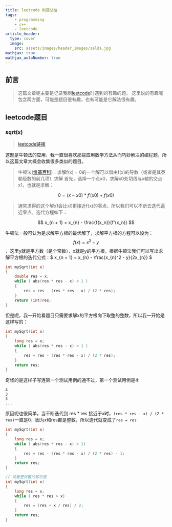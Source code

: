 ```yaml
---
title: leetcode 刷题总结
tags: 
    - programming 
    - c++
    - leetcode
article_header:
  type: cover
  image:
    src: assets/images/header_images/zelda.jpg
mathjax: true
mathjax_autoNumber: true
---
```


## 前言

> 这篇文章呢主要是记录我刷[leetcode](https://leetcode.com)时遇到的有趣的题。
这里说的有趣呢包含两方面，可能是题目很有趣，也有可能是它解法很有趣。

## leetcode题目

### sqrt(x)
> [leetcode链接](https://leetcode.com/problems/sqrtx/)

这题是牛顿法的应用，我一直很喜欢那些应用数学方法从而巧妙解决的编程题，所以这篇文章大概会收集很多类似的题目。

> 牛顿法([维基百科](https://zh.wikipedia.org/wiki/%E7%89%9B%E9%A1%BF%E6%B3%95))：求解f(x) = 0的一个解可以借由f(x)的导数（或者是其泰勒级数的前几项）求解
    首先，选择一个点x0，求解x0处切线与x轴的交点x1，也就是求解：
    
$$ 0 = (x - x0) * f'(x0) + f(x0) $$

> 通常求得的这个解x1会比x0更接近f(x)的零点，所以我们可以不断去迭代逼近零点。迭代方程如下：

$$ x_{n + 1} = x_{n} - \frac{f(x_n)}{f'(x_n)} $$

牛顿法一般可认为是求解平方根的最优解了，求解平方根的方程可以设为：$$ f(x) = x^2 - y $$，这里y就是平方数（是个常数），x就是y的平方根，根据牛顿法我们可以写出求解平方根的迭代公式：$ x_{n + 1} = x_{n} - \frac{x_{n}^2 - y}{2x_{n}} $

```c++
int mySqrt(int x)
{
    double res = x;
    while ( abs(res * res - x) < 1 )
    {
        res = res - (res * res - x) / (2 * res);
    }
    return (int)res;
}
```

但是呢，我一开始看题目只需要求解x的平方根向下取整的整数，所以我一开始是这样写的：

```c++
int mySqrt(int x)
{
    long res = x;
    while ( abs(res * res - x) < 1 )
    {
        res = res - (res * res - x) / (2 * res);
    }
    return res;
}
```

奇怪的是这样子写连第一个测试用例的通不过，第一个测试用例是4:

    4
    3
    3
    ...

原因呢也很简单，当不断迭代到 res * res 接近于x时，` (res * res - x) / (2 * res) `一直是0，因为x和res都是整数，所以迭代就变成了` res = res `

```c++
int mySqrt(int x)
{
    long res = x;
    while ( abs(res * res - x) < 1)
    {
        res = res - (res * res - x) / (2 * res) - 1;
    }
    return res;
}

// 或者更优雅的写法是
int mySqrt(int x)
{
    long res = x;
    while ( res * res > x)
    {
        res = (res + x / res) / 2;
    }
    return res;
}
```
